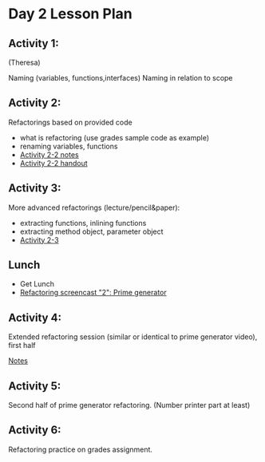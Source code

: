 # Day 2 Lesson Plan

## Activity 1:

(Theresa)

Naming (variables, functions,interfaces)
Naming in relation to scope

## Activity 2:

Refactorings based on provided code

- what is refactoring      (use grades sample code as example)
- renaming variables, functions
- [Activity 2-2 notes](../activities/activity2-2refactoringIntro.md)
- [Activity 2-2 handout](../activities/activity2-2refactoringHandout.md)

## Activity 3:

More advanced refactorings (lecture/pencil&paper):

- extracting functions, inlining functions
- extracting method object, parameter object
- [Activity 2-3](../activities/activity2-3refactoring.md)

## Lunch

- Get Lunch
- [Refactoring screencast "2": Prime generator](videos/04-prime_gen_screencast.md)

## Activity 4:

Extended refactoring session (similar or identical to prime generator video), first half

[Notes](activities/refactoring1.md)

## Activity 5:

Second half of prime generator refactoring. (Number printer part at least)

## Activity 6:

Refactoring practice on grades assignment.
